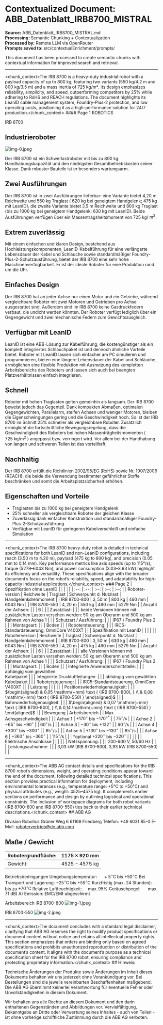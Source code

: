 # Contextualized Document: ABB_Datenblatt_IRB8700_MISTRAL

**Source:** ABB_Datenblatt_IRB8700_MISTRAL.md  
**Processing:** Semantic Chunking + Contextualization  
**Processed by:** Remote LLM via OpenRouter  
**Prompts saved to:** src/contextualEnrichment/prompts/

This document has been processed to create semantic chunks with contextual information for improved search and retrieval.

---

<chunk_context>The IRB 8700 is a heavy-duty industrial robot with a payload capacity of up to 800 kg, featuring two variants (550 kg/4.2 m and 800 kg/3.5 m) and a mass inertia of 725 kg/m². Its design emphasizes reliability, simplicity, and speed, outperforming competitors by 25% while adhering to RoHS and REACH regulations. The document highlights its LeanID cable management system, Foundry-Plus-2 protection, and low operating costs, positioning it as a high-performance solution for 24/7 production.</chunk_context>
<chunk>#### Page 1
ROBOTICS

 IRB 8700 

## Industrieroboter

![img-0.jpeg](img-0.jpeg)

Der IRB 8700 ist ein Schwerlastroboter mit bis zu 800 kg Handhabungskapazität und den niedrigsten Gesamtbetriebskosten seiner Klasse. Dank robuster Bauteile ist er besonders wartungsarm.

## Zwei Ausführungen

Der IRB 8700 ist in zwei Ausführungen lieferbar: eine Variante bietet 4,20 m Reichweite und 550 kg Traglast ( 620 kg bei geneigtem Handgelenk; 475 kg mit LeanID), die zweite Variante bietet 3,5 m Reichweite und 800 kg Traglast (bis zu 1000 kg bei geneigtem Handgelenk; 630 kg mit LeanID). Beide Ausführungen verfügen über ein Massenträgsheitsmoment von $725 \mathrm{~kg} /$ $\mathrm{m}^{2}$.

## Extrem zuverlässig

Mit einem einfachen und klaren Design, bestehend aus Hochleistungskomponenten, LeanID-Kabelführung für eine verlängerte Lebensdauer der Kabel und Schläuche sowie standardmäßiger Foundry-Plus-2-Schutzausführung, bietet der IRB 8700 eine sehr hohe Maschinenverfügbarkeit. Er ist der ideale Roboter für eine Produktion rund um die Uhr.

## Einfaches Design

Der IRB 8700 hat an jeder Achse nur einen Motor und ein Getriebe, während vergleichbare Roboter mit zwei Motoren und Getrieben pro Achse ausgestattet sind. Außerdem sind im IRB 8700 keine Gasdruckfedern verbaut, die undicht werden könnten. Der Roboter verfügt lediglich über ein Gegengewicht und zwei mechanische Federn zum Gewichtsausgleich.

## Verfügbar mit LeanID

LeanID ist eine ABB-Lösung zur Kabelführung, die kostengünstiger als ein komplett integriertes Schlauchpaket ist und dennoch ähnliche Vorteile bietet. Roboter mit LeanID lassen sich einfacher am PC simulieren und programmieren, bieten eine längere Lebensdauer der Kabel und Schläuche, ermöglichen
eine flexible Produktion mit Ausnutzung des kompletten Arbeitsbereichs des Roboters und lassen sich auch bei beengten Platzverhältnissen einfach integrieren.

## Schnell

Roboter mit hohen Traglasten gelten gemeinhin als langsam. Der IRB 8700 beweist jedoch das Gegenteil. Dank kompakten Abmaßen, optimalen Gegengewichten, Parallelarm, steifen Achsen und weniger Motoren, bleiben die Eigenschwingungen gering und die Geschwindigkeit hoch. So ist der IRB 8700 im Schnitt $25 \%$ schneller als vergleichbare Roboter. Zusätzlich ermöglicht die fortschrittliche Bewegungsregelung, dass die Geschwindigkeit des Roboters bei hohen Massenträgheitsmomenten ( $725 \mathrm{~kg} / \mathrm{m}^{2}$ ) angepasst bzw. verringert wird. Vor allem bei der Handhabung von langen und schweren Teilen ist das vorteilhaft.

## Nachhaltig

Der IRB 8700 erfüllt die Richtlinien 2002/95/EG (RoHS) sowie Nr. 1907/2006 (REACH), die beide die Verwendung bestimmter gefährlicher Stoffe beschränken und somit die Arbeitsplatzsicherheit erhöhen.

## Eigenschaften und Vorteile

- Traglasten bis zu 1000 kg bei geneigtem Handgelenk
- $25 \%$ schneller als vergleichbare Roboter der gleichen Klasse
- Zuverlässig dank einfacher Konstruktion und standardmäßiger Foundry-Plus-2-Schutzausführung
- Verfügbar mit LeanID für geringeren Kabelverschleiß und einfache Simulation</chunk>

---

<chunk_context>The IRB 8700 heavy-duty robot is detailed in technical specifications for both LeanID and non-LeanID configurations, including reach (3.50 m to 4.20 m), payload (475 kg to 800 kg), and precision (0.05 mm to 0.14 mm). Key performance metrics like axis speeds (up to 115°/s), torque (5279–6043 Nm), and power consumption (3.03–3.93 kW) highlight its efficiency and versatility. These specifications align with the broader document’s focus on the robot’s reliability, speed, and adaptability for high-capacity industrial applications.</chunk_context>
<chunk>### Page 2
| Spezifikation ohne LeanID |  |  |  |  |
| :--: | :--: | :--: | :--: | :--: |
| Roboter- <br> version | Reichweite | Traglast | Schwerpunkt d. Nutzlast | Handgelenkdrehmoment |
| IRB 8700-800 | $3,50 \mathrm{~m}$ | 800 kg | 460 mm | 6043 Nm |
| IRB 8700-550 | $4,20 \mathrm{~m}$ | 550 kg | 460 mm | 5279 Nm |
| Anzahl der Achsen: |  |  | 6 |  |
| Zusatzlast: |  |  | beide Versionen können mit zusätzlichen Lasten versehen werden: 50 kg am Oberarm und 500 kg am Rahmen von Achse 1 |  |
| Schutzart / Ausführung: |  |  | IP67 / Foundry Plus 2 |  |
| Montageart: |  |  | Boden |  |
| Robotersteuerung: |  |  | IRC5-Standardsteuerung, OmniCore V400XT |  |
| Spezifikation mit LeanID |  |  |  |  |
| Roboterversion | Reichweite | Traglast | Schwerpunkt d. Nutzlast | Handgelenkdrehmoment |
| IRB 8700-800 | $3,50 \mathrm{~m}$ | 630 kg | 460 mm | 6043 Nm |
| IRB 8700-550 | $4,20 \mathrm{~m}$ | 475 kg | 460 mm | 5279 Nm |
| Anzahl der Achsen: |  |  | 6 |  |
| Zusatzlast: |  |  | alle Versionen können mit zusätzlichen Lasten versehen werden: 50 kg am Oberarm und 500 kg am Rahmen von Achse 1 |  |
| Schutzart / Ausführung: |  |  | IP67 / Foundry Plus 2 |  |
| Montageart: |  |  | Boden |  |
| Integrierte Anwenderschnittstelle: |  |  | abhängig vom gewählten <br> Kabelpaket |  |
| Integrierte Druckluftleitungen: |  |  | abhängig vom gewählten <br> Kabelpaket |  |
| Robotersteuerung: |  |  | IRC5-Standardsteuerung, OmniCore V400XT |  |
| Leistung |  |  |  |  |
| Positionswiederholgenauigkeit: |  |  | $\begin{aligned} & 0,05 \mathrm{~mm} \text { (IRB 8700-800), } \\ & 0,08 \mathrm{~mm} \text { (IRB 8700-550) } \end{aligned}$ |  |
| Bahnwiederholgenauigkeit: |  |  | $\begin{aligned} & 0,07 \mathrm{~mm} \text { (IRB 8700-800), } \\ & 0,14 \mathrm{~mm} \text { (IRB 8700-550) } \end{aligned}$ |  |
| Bewegung | Arbeitsbereich |  | Max. Achsgeschwindigkeit |  |
| Achse 1 | $+170^{\circ}$ bis $-170^{\circ *}$ |  | $75^{\circ} / \mathrm{s}$ |  |
| Achse 2 | $-65^{\circ}$ bis $+90^{\circ}$ |  | $60^{\circ} / \mathrm{s}$ |  |
| Achse 3 | $-30^{\circ}$ bis $+132^{\circ}$ |  | $60^{\circ} / \mathrm{s}$ |  |
| Achse 4 | $+300^{\circ}$ bis $-300^{\circ}$ |  | $85^{\circ} / \mathrm{s}$ |  |
| Achse 5 | $+130^{\circ}$ bis $-130^{\circ}$ |  | $85^{\circ} / \mathrm{s}$ |  |
| Achse 6 | $+360^{\circ}$ bis $-360^{\circ}$ |  | $115^{\circ} / \mathrm{s}$ |  |
| *optional $+220^{\circ}$ bis $-220^{\circ}$ |  |  |  |  |
| Elektrische Anschlüsse |  |  |  |  |
| Netzspannung: |  |  | 200-600 V, 50/60 Hz |  |
| Leistungsaufnahme: |  |  | 3,03 kW (IRB 8700-800), 3,93 kW (IRB 8700-550) |  |</chunk>

---

<chunk_context>The ABB AG contact details and specifications for the IRB 8700 robot’s dimensions, weight, and operating conditions appear toward the end of the document, following detailed technical specifications. This section provides practical information for deployment, including environmental tolerances (e.g., temperature range: +5°C to +50°C) and physical attributes (e.g., weight: 4525–4575 kg). It complements earlier sections on performance and design by outlining logistical and operational constraints. The inclusion of workspace diagrams for both robot variants (IRB 8700-800 and IRB 8700-550) ties back to their earlier technical descriptions.</chunk_context>
<chunk>## ABB AG

Division Robotics
Grüner Weg 6
61169 Friedberg
Telefon: +49 6031 85-0
E-Mail: robotervertrieb@de.abb.com

## Maße / Gewicht

| Robotergrundfläche: | $1175 \times 920 \mathrm{~mm}$ |
| :-- | :-- |
| Gewicht: | $4525-4575 \mathrm{~kg}$ |

Betriebsbedingungen
Umgebungstemperatur: $\quad+5^{\circ} \mathrm{C}$ bis $+50^{\circ} \mathrm{C}$
Bei Transport und Lagerung: $-25^{\circ} \mathrm{C}$ bis $+55^{\circ} \mathrm{C}$
Kurzfristig (max. 24 Stunden): bis zu $+70^{\circ} \mathrm{C}$
Relative Luftfeuchtigkeit: $\quad \max .95 \%$
Geräuschpegel: $\quad$ max. $71 \mathrm{~dB}(\mathrm{~A})$
Emission: EMC/EMI-abgeschirmt

Arbeitsbereich
IRB 8700-800
![img-1.jpeg](img-1.jpeg)

IRB 8700-550
![img-2.jpeg](img-2.jpeg)</chunk>

---

<chunk_context>The document concludes with a standard legal disclaimer, clarifying that ABB AG reserves the right to modify product specifications or document content without notice and retains all intellectual property rights. This section emphasizes that orders are binding only based on agreed specifications and prohibits unauthorized reproduction or distribution of the document’s content. It aligns with the document’s purpose as a technical specification sheet for the IRB 8700 robot, ensuring compliance and protecting proprietary information.</chunk_context>
<chunk>## Hinweis:

Technische Änderungen der Produkte sowie Änderungen im Inhalt dieses Dokuments behalten wir uns jederzeit ohne Vorankündigung vor. Bei Bestellungen sind die jeweils vereinbarten Beschaffenheiten maßgebend. Die ABB AG übernimmt keinerlei Verantwortung für eventuelle Fehler oder Unvollständigkeiten in diesem Dokument.

Wir behalten uns alle Rechte an diesem Dokument und den darin enthaltenen Gegenständen und Abbildungen vor. Vervielfältigung, Bekanntgabe an Dritte oder Verwertung seines Inhaltes - auch von Teilen - ist ohne vorherige schriftliche Zustimmung durch die ABB AG verboten.</chunk>